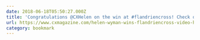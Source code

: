 ```yaml
---
date: 2018-06-18T05:50:27.000Z
title: 'Congratulations @CXHelen on the win at #flandriencross! Check out the highl'
url: https://www.cxmagazine.com/helen-wyman-wins-flandriencross-video-highlights
category: bookmark
---
```

